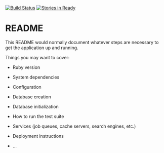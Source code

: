 [![Build Status](https://travis-ci.org/WhiteWhiskey/estore.svg?branch=master)](https://travis-ci.org/WhiteWhiskey/estore)
[![Stories in Ready](https://badge.waffle.io/WhiteWhiskey/estore.png?label=ready&title=Ready)](https://waffle.io/WhiteWhiskey/estore?utm_source=badge)
# README

This README would normally document whatever steps are necessary to get the
application up and running.

Things you may want to cover:

* Ruby version

* System dependencies

* Configuration

* Database creation

* Database initialization

* How to run the test suite

* Services (job queues, cache servers, search engines, etc.)

* Deployment instructions

* ...
